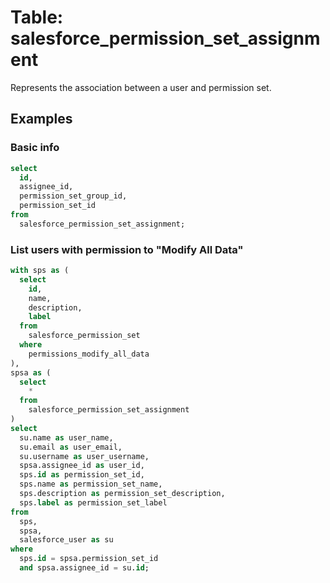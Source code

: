 # Table: salesforce_permission_set_assignment

Represents the association between a user and permission set.

## Examples

### Basic info

```sql
select
  id,
  assignee_id,
  permission_set_group_id,
  permission_set_id
from
  salesforce_permission_set_assignment;
```

### List users with permission to "Modify All Data"

```sql
with sps as (
  select
    id,
    name,
    description,
    label
  from
    salesforce_permission_set
  where
    permissions_modify_all_data
),
spsa as (
  select
    *
  from
    salesforce_permission_set_assignment
)
select
  su.name as user_name,
  su.email as user_email,
  su.username as user_username,
  spsa.assignee_id as user_id,
  sps.id as permission_set_id,
  sps.name as permission_set_name,
  sps.description as permission_set_description,
  sps.label as permission_set_label
from
  sps,
  spsa,
  salesforce_user as su
where
  sps.id = spsa.permission_set_id
  and spsa.assignee_id = su.id;
```
